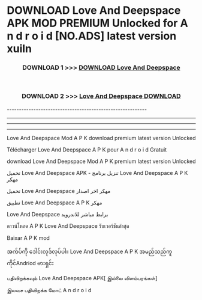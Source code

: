 # DOWNLOAD Love And Deepspace  APK MOD PREMIUM Unlocked for A n d r o i d [NO.ADS] latest version xuiln 



<div align="center">

<h3>DOWNLOAD 1 >>> <a href="https://getmod2.web.app/?judul=Love And Deepspace ">DOWNLOAD Love And Deepspace </a></h3><br>

<h3>DOWNLOAD 2 >>> <a href="https://getmod2.web.app/?judul=Love And Deepspace ">Love And Deepspace  DOWNLOAD </a></h3>

</div>
----------------------------------------------------------

----------------------------------------------------------

----------------------------------------------------------

----------------------------------------------------------

Love And Deepspace  Mod A P K download premium latest version Unlocked

Télécharger Love And Deepspace  A P K pour A n d r o i d Gratuit

download Love And Deepspace  Mod A P K premium latest version Unlocked

تحميل Love And Deepspace  APK - تنزيل برنامج Love And Deepspace  A P K مهكر

تحميل Love And Deepspace  مهكر اخر اصدار

تطبيق Love And Deepspace  A P K مهكر

Love And Deepspace  برابط مباشر للاندرويد

ดาวน์โหลด A P K Love And Deepspace  รับเวอร์ชันล่าสุด

Baixar A P K mod

အက်ပ်ကို ဒေါင်းလုဒ်လုပ်ပါ။ Love And Deepspace  A P K အမည်သည်ကူကိုင်Andriod ဗားရှင်း

பதிவிறக்கவும் Love And Deepspace  APK[ இல்லை விளம்பரங்கள்] 
 
இலவச பதிவிறக்க மோட் A n d r o i d



